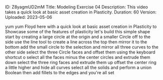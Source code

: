 ID: Z8yagmUD2mM
Title: Modeling Exercise 04
Description: This video takes a quick look at basic asset creation in Plasticity.
Duration: 60
Version: 
Uploaded: 2023-05-06

yum yum Floyd here with a quick look at
basic asset creation in Plasticity to
Showcase some of the features of
plasticity let's build this simple shape
start by creating a large circle at the
origin and a smaller Circle off to the
side use the line tool to create a line
across the top
then mirror it to the bottom
add the small circle to the selection
and mirror all three curves to the other
side
select the three Circle faces and offset
them using the keyboard shortcut o
select all the faces minus the center
circles and extrude them down select the
three ring faces and extrude them up
offset the center ring a little higher
and hide all curves
select all the solids and perform a
union Boolean then add fillets to the
edges and you're all set

